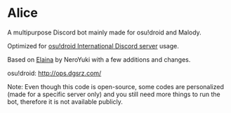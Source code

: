 # Alice
A multipurpose Discord bot mainly made for osu!droid and Malody.

Optimized for [osu!droid International Discord server](https://discord.gg/nyD92cE) usage.

Based on [Elaina](https://github.com/NeroYuki/Elaina) by NeroYuki with a few additions and changes.

osu!droid: http://ops.dgsrz.com/

Note: Even though this code is open-source, some codes are personalized (made for a specific server only) and you still need more things to run the bot, therefore it is not available publicly.
